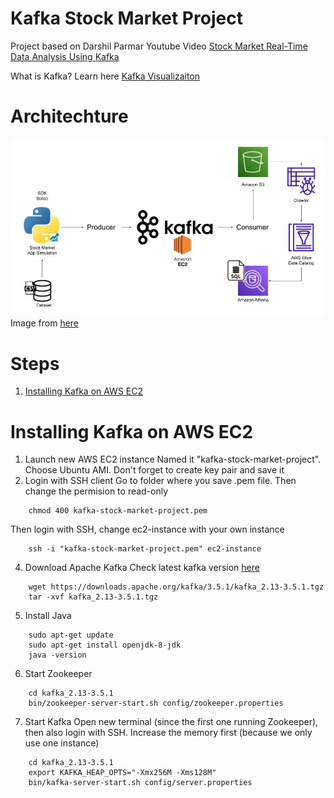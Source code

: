 # Kafka Stock Market Project
Project based on Darshil Parmar Youtube Video [Stock Market Real-Time Data Analysis Using Kafka](https://www.youtube.com/watch?v=KerNf0NANMo)

What is Kafka? Learn here [Kafka Visualizaiton](https://softwaremill.com/kafka-visualisation/)
# Architechture

![Alt text](architechture.jpg "Architechture")
Image from [here](https://github.com/darshilparmar/stock-market-kafka-data-engineering-project)
# Steps
1. [Installing Kafka on AWS EC2](#installing-kafka-on-aws-ec2)

# Installing Kafka on AWS EC2
1. Launch new AWS EC2 instance
Named it "kafka-stock-market-project". Choose Ubuntu AMI. Don't forget to create key pair and save it 
3. Login with SSH client
Go to folder where you save .pem file. Then change the permision to read-only
```
    chmod 400 kafka-stock-market-project.pem
```
Then login with SSH, change ec2-instance with your own instance
```
    ssh -i "kafka-stock-market-project.pem" ec2-instance
```
4. Download Apache Kafka
Check latest kafka version [here](https://kafka.apache.org/downloads)
```
    wget https://downloads.apache.org/kafka/3.5.1/kafka_2.13-3.5.1.tgz
    tar -xvf kafka_2.13-3.5.1.tgz
```
5. Install Java
```
    sudo apt-get update
    sudo apt-get install openjdk-8-jdk
    java -version
```
6. Start Zookeeper
```
    cd kafka_2.13-3.5.1
    bin/zookeeper-server-start.sh config/zookeeper.properties
```
7. Start Kafka
Open new terminal (since the first one running Zookeeper), then also login with SSH. Increase the memory first (because we only use one instance)
```
    cd kafka_2.13-3.5.1
    export KAFKA_HEAP_OPTS="-Xmx256M -Xms128M"
    bin/kafka-server-start.sh config/server.properties
```